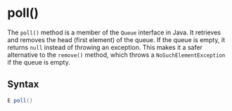 # poll()

The `poll()` method is a member of the `Queue` interface in Java. It retrieves and removes the head (first element) of the queue. If the queue is empty, it returns `null` instead of throwing an exception. This makes it a safer alternative to the `remove()` method, which throws a `NoSuchElementException` if the queue is empty.

## Syntax

```java
E poll()